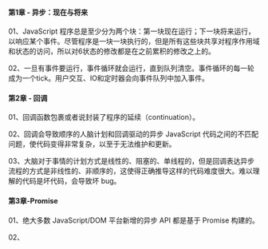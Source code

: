 #### 第1章 - 异步：现在与将来

01、JavaScript 程序总是至少分为两个块：第一块现在运行；下一块将来运行，以响应某个事件。尽管程序是一块一块执行的，但是所有这些块共享对程序作用域和状态的访问，所以对6状态的修改都是在之前累积的修改之上的。

02、一旦有事件要运行，事件循环就会运行，直到队列清空。事件循环的每一轮成为一个tick。用户交互、IO和定时器会向事件队列中加入事件。

#### 第2章 - 回调

01、回调函数包裹或者说封装了程序的延续（continuation）。

02、回调会导致顺序的人脑计划和回调驱动的异步 JavaScript 代码之间的不匹配问题，使代码变得非常复杂，以至于无法维护和更新。

03、大脑对于事情的计划方式是线性的、阻塞的、单线程的，但是回调表达异步流程的方式是非线性的、非顺序的，这使得正确推导这样的代码难度很大。难以理解的代码是坏代码，会导致坏 bug。

#### 第3章-Promise

01、绝大多数 JavaScript/DOM 平台新增的异步 API 都是基于 Promise 构建的。

02、

